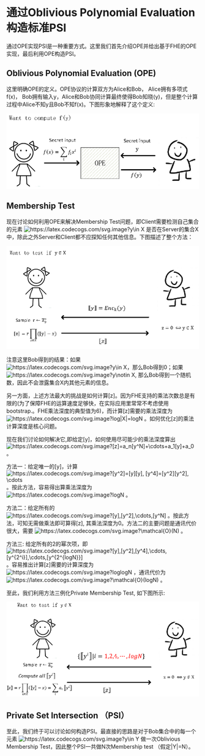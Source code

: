 # 通过Oblivious Polynomial Evaluation 构造标准PSI
通过OPE实现PSI是一种重要方式。这里我们首先介绍OPE并给出基于FHE的OPE实现，最后利用OPE构造PSI。

## Oblivious Polynomial Evaluation (OPE)
这里明确OPE的定义。OPE协议的计算双方为Alice和Bob， Alice拥有多项式f(x)， Bob拥有输入y，Alice和Bob协同计算最终使得Bob知晓(y)，但是整个计算过程中Alice不知y且Bob不知f(x)。下图形象地解释了这个定义:
 <p align="center">
  <img src="fig/ope.png" alt="animated" />
  </p>

## Membership Test
现在讨论如何利用OPE来解决Membership Test问题，即Client需要检测自己集合的元素 <img src="https://latex.codecogs.com/svg.image?y\in&space;X" title="https://latex.codecogs.com/svg.image?y\in X" /> 是否在Server的集合X中，除此之外Server和Client都不应探知任何其他信息。下图描述了整个方法：
  <p align="center">
  <img src="fig/membership_test_ope.png" alt="animated" />
  </p>
  
  注意这里Bob得到的结果：如果 <img src="https://latex.codecogs.com/svg.image?y\in&space;X" title="https://latex.codecogs.com/svg.image?y\in X" />，那么Bob得到0；如果 <img src="https://latex.codecogs.com/svg.image?y\notin&space;X" title="https://latex.codecogs.com/svg.image?y\notin X" />, 那么Bob得到一个随机数，因此不会泄露集合X内其他元素的信息。
  
 另一方面，上述方法最大的挑战是如何计算[z]。因为FHE支持的乘法次数总是有限的(为了保障FHE的运算速度足够快，在实际应用里常常不考虑使用bootstrap.。FHE乘法深度的典型值为6)，而计算[z]需要的乘法深度为 <img src="https://latex.codecogs.com/svg.image?log|X|=logN" title="https://latex.codecogs.com/svg.image?log|X|=logN" /> 。如何优化[z]的乘法计算深度是核心问题。
 
 
 现在我们讨论如何解决它,即给定[y]，如何使用尽可能少的乘法深度算出 <img src="https://latex.codecogs.com/svg.image?[z]=a_n[y^N]&plus;\cdots&plus;a_1[y]&plus;a_0" title="https://latex.codecogs.com/svg.image?[z]=a_n[y^N]+\cdots+a_1[y]+a_0" />。
 
 方法一：给定唯一的[y]，计算 <img src="https://latex.codecogs.com/svg.image?[y^2]=[y][y],&space;[y^4]=[y^2][y^2],&space;\cdots" title="https://latex.codecogs.com/svg.image?[y^2]=[y][y], [y^4]=[y^2][y^2], \cdots" /> 。按此方法，容易得出算乘法深度为 <img src="https://latex.codecogs.com/svg.image?logN" title="https://latex.codecogs.com/svg.image?logN" /> 。
 
 方法二：给定所有的 <img src="https://latex.codecogs.com/svg.image?[y],[y^2],\cdots,[y^N]" title="https://latex.codecogs.com/svg.image?[y],[y^2],\cdots,[y^N]" /> 。按此方法，可知无需做乘法即可算得[z], 其乘法深度为0。方法二的主要问题是通讯代价很大，需要 <img src="https://latex.codecogs.com/svg.image?\mathcal{O}(N)" title="https://latex.codecogs.com/svg.image?\mathcal{O}(N)" /> 。
 
 方法三: 给定所有的2的幂次项，即 <img src="https://latex.codecogs.com/svg.image?[y],[y^2],[y^4],\cdots,[y^{2^i}],\cdots,[y^{2^{logN}}]" title="https://latex.codecogs.com/svg.image?[y],[y^2],[y^4],\cdots,[y^{2^i}],\cdots,[y^{2^{logN}}]" /> 。容易推出计算[z]需要的计算深度为 <img src="https://latex.codecogs.com/svg.image?loglogN" title="https://latex.codecogs.com/svg.image?loglogN" /> ，通讯代价为 <img src="https://latex.codecogs.com/svg.image?\mathcal{O}(logN)" title="https://latex.codecogs.com/svg.image?\mathcal{O}(logN)" /> 。
 
至此，我们利用方法三例化Private Membership Test, 如下图所示:

  <p align="center">
  <img src="fig/membership_test_ope2.png" alt="animated" width: "50%" />
  </p>
  
 ## Private Set Intersection （PSI）
 至此，我们终于可以讨论如何构造PSI。最直接的思路是对于Bob集合中的每一个元素 <img src="https://latex.codecogs.com/svg.image?y\in&space;Y" title="https://latex.codecogs.com/svg.image?y\in Y" /> 做一次Oblivious Membership Test，因此整个PSI一共做N次Membership test （假定|Y|=N）。
